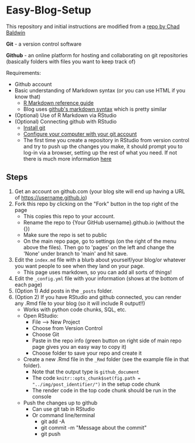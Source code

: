 # Easy-Blog-Setup

This repository and initial instructions are modified from a [repo by Chad Baldwin](https://chadbaldwin.net/2021/03/14/how-to-build-a-sql-blog.html)

**Git** - a version control software  

**Github** - an online platform for hosting and collaborating on git repositories (basically folders with files you want to keep track of)

Requirements:
- Github account
- Basic understanding of Markdown syntax (or you can use HTML if you know that)
    - [R Markdown reference guide](https://www.rstudio.com/wp-content/uploads/2015/03/rmarkdown-reference.pdf?_ga=2.243129861.649238065.1666362515-276851843.1648675901)
    - Blog uses [github's markdown syntax](https://github.com/adam-p/markdown-here/wiki/Markdown-Cheatsheet) which is pretty similar
- (Optional) Use of R Markdown via RStudio
- (Optional) Connecting github with RStudio
    - [Install git](https://happygitwithr.com/install-git.html)
    - [Configure your computer with your git account](https://happygitwithr.com/hello-git.html)
    - The first time you create a repository in RStudio from version control and try to push up the changes you make, it should prompt you to log-in via a browser, setting up the rest of what you need.  If not there is much more information [here](https://happygitwithr.com/rstudio-git-github.html)


## Steps

1. Get an account on github.com (your blog site will end up having a URL of https://username.github.io)
2. Fork this repo by clicking on the "Fork" button in the top right of the page
    + This copies this repo to your account.
    + Rename the repo to {Your GitHub username}.github.io (without the {})
    + Make sure the repo is set to public
    + On the main repo page, go to settings (on the right of the menu above the files). Then go to 'pages' on the left and change the 'None' under branch to 'main' and hit save.
3. Edit the `index.md` file with a blurb about yourself/your blog/or whatever you want people to see when they land on your page.
    + This page uses markdown, so you can add all sorts of things!
4. Edit the `_config.yml` file with your information (shows at the bottom of each page)
5. (Option 1) Add posts in the `_posts` folder.
6. (Option 2) If you have RStudio and github connected, you can render any .Rmd file to your blog (so it will include R output!!)
    + Works with python code chunks, SQL, etc.
    + Open RStudio: 
        - File --> New Project 
        - Choose from Version Control
        - Choose Git
        - Paste in the repo info (green button on right side of main repo page gives you an easy way to copy it)
        - Choose folder to save your repo and create it
    + Create a new .Rmd file in the `_Rmd` folder (see the example file in that folder).
        + Note that the output type is `github_document`
        + The code `knitr::opts_chunk$set(fig.path = "../img/post_identifier/")` in the setup code chunk
        + The render code in the top code chunk should be run in the console
    + Push the changes up to github
        + Can use git tab in RStudio
        + Or command line/terminal  
             + git add -A
             + git commit -m "Message about the commit"
             + git push
